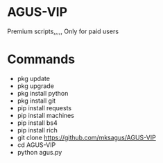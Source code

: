 # AGUS-VIP

Premium scripts,,,,, 
Only for paid users 

# Commands 

- pkg update
- pkg upgrade
- pkg install python
- pkg install git
- pip install requests
- pip install machines
- pip install bs4
- pip install rich
- git clone https://github.com/mksagus/AGUS-VIP
- cd AGUS-VIP
- python agus.py
